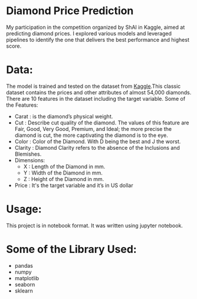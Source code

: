 # Diamond Price Prediction
My participation in the competition organized by ShAI in Kaggle, aimed at predicting diamond prices. I explored various models and leveraged pipelines to identify the one that delivers the best performance and highest score.

# Data: 
The model is trained and tested on the dataset from [Kaggle](https://www.kaggle.com/competitions/diamond-price-prediction/data).This classic dataset contains the prices and other attributes of almost 54,000 diamonds. There are 10 features in the dataset including the target variable.
Some of the Features:
* Carat : is the diamond’s physical weight.
* Cut : Describe cut quality of the diamond. The values of this feature are Fair, Good, Very Good, Premium, and Ideal; the more precise the diamond is cut, the more captivating the diamond is to the eye.
* Color : Color of the Diamond. With D being the best and J the worst.
* Clarity : Diamond Clarity refers to the absence of the Inclusions and Blemishes.
* Dimensions:
    * X : Length of the Diamond in mm.
    * Y : Width of the Diamond in mm.
    * Z : Height of the Diamond in mm.
* Price : It's the target variable and it’s in US dollar

# Usage:
  
This project is in notebook format. It was written using jupyter notebook.

# Some of the Library Used:
* pandas
* numpy
* matplotlib
* seaborn
* sklearn

